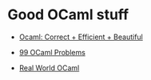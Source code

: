 # Good OCaml stuff

- [Ocaml: Correct + Efficient + Beautiful](https://cs3110.github.io/textbook/cover.html)

- [99 OCaml Problems](https://ocaml.org/exercises)

- [Real World OCaml](https://dev.realworldocaml.org/index.html)
